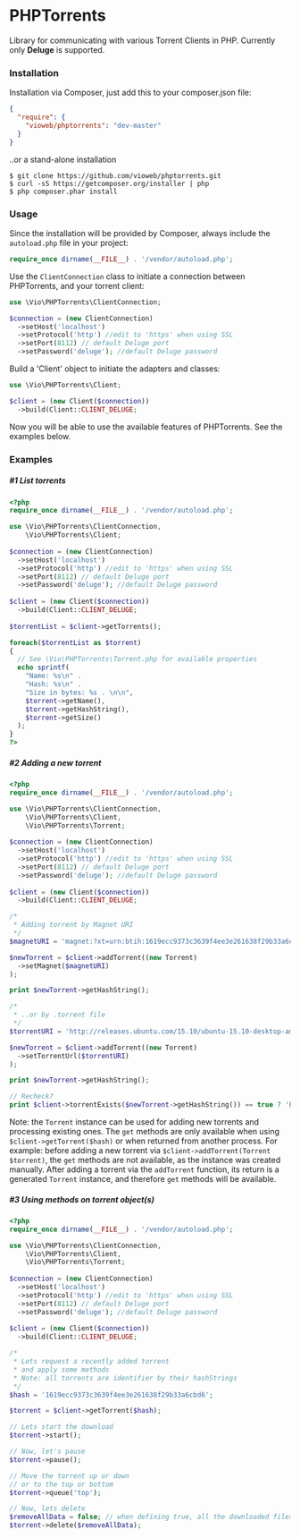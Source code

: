# PHPTorrents
Library for communicating with various Torrent Clients in PHP.
Currently only <strong>Deluge</strong> is supported.

<h3>Installation</h3>
Installation via Composer, just add this to your composer.json file:

```json  
{
  "require": {
    "vioweb/phptorrents": "dev-master"
  }
}
```
  
..or a stand-alone installation

```
$ git clone https://github.com/vioweb/phptorrents.git
$ curl -sS https://getcomposer.org/installer | php
$ php composer.phar install
```

<h3>Usage</h3>

Since the installation will be provided by Composer, always include the `autoload.php` file in your project:

```php
require_once dirname(__FILE__) . '/vendor/autoload.php';
```

Use the `ClientConnection` class to initiate a connection between PHPTorrents, and your torrent client:

```php
use \Vio\PHPTorrents\ClientConnection;

$connection = (new ClientConnection)
  ->setHost('localhost')
  ->setProtocol('http') //edit to 'https' when using SSL
  ->setPort(8112) // default Deluge port
  ->setPassword('deluge'); //default Deluge password
```

Build a 'Client' object to initiate the adapters and classes:

```php
use \Vio\PHPTorrents\Client;

$client = (new Client($connection))
  ->build(Client::CLIENT_DELUGE;
```

Now you will be able to use the available features of PHPTorrents. See the examples below.

<h3>Examples</h3>

<h5>#1 List torrents</h5>

```php
<?php
require_once dirname(__FILE__) . '/vendor/autoload.php';

use \Vio\PHPTorrents\ClientConnection,
    \Vio\PHPTorrents\Client;
    
$connection = (new ClientConnection)
  ->setHost('localhost')
  ->setProtocol('http') //edit to 'https' when using SSL
  ->setPort(8112) // default Deluge port
  ->setPassword('deluge'); //default Deluge password
  
$client = (new Client($connection))
  ->build(Client::CLIENT_DELUGE;
  
$torrentList = $client->getTorrents();

foreach($torrentList as $torrent)
{
  // See \Vio\PHPTorrents\Torrent.php for available properties
  echo sprintf(
    "Name: %s\n" . 
    "Hash: %s\n" . 
    "Size in bytes: %s . \n\n",
    $torrent->getName(),
    $torrent->getHashString(),
    $torrent->getSize()
  );
}
?>
```

<h5>#2 Adding a new torrent</h5>

```php
<?php
require_once dirname(__FILE__) . '/vendor/autoload.php';

use \Vio\PHPTorrents\ClientConnection,
    \Vio\PHPTorrents\Client,
    \Vio\PHPTorrents\Torrent;
    
$connection = (new ClientConnection)
  ->setHost('localhost')
  ->setProtocol('http') //edit to 'https' when using SSL
  ->setPort(8112) // default Deluge port
  ->setPassword('deluge'); //default Deluge password
  
$client = (new Client($connection))
  ->build(Client::CLIENT_DELUGE;

/*
 * Adding torrent by Magnet URI
 */
$magnetURI = 'magnet:?xt=urn:btih:1619ecc9373c3639f4ee3e261638f29b33a6cbd6&dn=Ubuntu+14.10+i386+%28Desktop+ISO%29&tr=udp%3A%2F%2Ftracker.openbittorrent.com%3A80&tr=udp%3A%2F%2Fopen.demonii.com%3A1337&tr=udp%3A%2F%2Ftracker.coppersurfer.tk%3A6969&tr=udp%3A%2F%2Fexodus.desync.com%3A6969';

$newTorrent = $client->addTorrent((new Torrent)
  ->setMagnet($magnetURI)
);

print $newTorrent->getHashString();

/*
 * ..or by .torrent file
 */
$torrentURI = 'http://releases.ubuntu.com/15.10/ubuntu-15.10-desktop-amd64.iso.torrent';

$newTorrent = $client->addTorrent((new Torrent)
  ->setTorrentUrl($torrentURI)
);

print $newTorrent->getHashString();

// Recheck?
print $client->torrentExists($newTorrent->getHashString()) == true ? 'Exists' : 'Does not exist';
```

Note: the `Torrent` instance can be used for adding new torrents and processing existing ones. The `get` methods are only available when using `$client->getTorrent($hash)` or when returned from another process. For example: before adding a new torrent via `$client->addTorrent(Torrent $torrent)`, the `get` methods are not available, as the instance was created manually. After adding a torrent via the `addTorrent` function, its return is a generated `Torrent` instance, and therefore `get` methods will be available.

<h5>#3 Using methods on torrent object(s)</h5>

```php
<?php
require_once dirname(__FILE__) . '/vendor/autoload.php';

use \Vio\PHPTorrents\ClientConnection,
    \Vio\PHPTorrents\Client,
    \Vio\PHPTorrents\Torrent;
    
$connection = (new ClientConnection)
  ->setHost('localhost')
  ->setProtocol('http') //edit to 'https' when using SSL
  ->setPort(8112) // default Deluge port
  ->setPassword('deluge'); //default Deluge password
  
$client = (new Client($connection))
  ->build(Client::CLIENT_DELUGE;

/*
 * Lets request a recently added torrent
 * and apply some methods
 * Note: all torrents are identifier by their hashStrings
 */
$hash = '1619ecc9373c3639f4ee3e261638f29b33a6cbd6';

$torrent = $client->getTorrent($hash);

// Lets start the download
$torrent->start();

// Now, let's pause
$torrent->pause();

// Move the torrent up or down
// or to the top or bottom
$torrent->queue('top');

// Now, lets delete
$removeAllData = false; // when defining true, all the downloaded files will be deleted
$torrent->delete($removeAllData);
```




